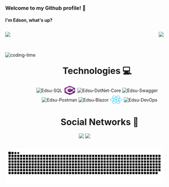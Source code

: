 ### Welcome to my Github profile! 🤠
#### I'm Edson, what's up? 

##


<div>
  <img  height="180em" src="https://github-readme-stats.vercel.app/api?username=EdsonEAdriano&show_icons=true&theme=dracula&include_all_commits=true&count_private=true"/>
  <img align="right" height="180em" src="https://github-readme-stats.vercel.app/api/top-langs/?username=EdsonEAdriano&layout=compact&langs_count=16&theme=dracula"/>
</div>

##

<div  align="center"> 
  <div style="display: inline_block"><br>
    <img align="left" height="250" alt="coding-time" src="https://media.giphy.com/media/v1.Y2lkPTc5MGI3NjExNXFibmFtZ3kzbXQ5ZmttcTFyZ3IzNmQ0ZXkwNzllaXhpZjNleWM3bCZlcD12MV9naWZzX3NlYXJjaCZjdD1n/S6VGjvmFRu5Qk/giphy.gif">
    <h1 align="center">Technologies 💻</h1>
    <img align="center" alt="Edsu-SQL" height="30" width="40" src="https://cdn.jsdelivr.net/gh/devicons/devicon@latest/icons/azuresqldatabase/azuresqldatabase-original.svg" />    
    <img align="center" alt="Edsu-Csharp" height="30" width="40" src="https://raw.githubusercontent.com/devicons/devicon/master/icons/csharp/csharp-original.svg">    
    <img align="center" alt="Edsu-DotNet-Core" height="30" width="40" src="https://cdn.jsdelivr.net/gh/devicons/devicon@latest/icons/dotnetcore/dotnetcore-original.svg" />          
    <img align="center" alt="Edsu-Swagger" height="30" width="40" src="https://cdn.jsdelivr.net/gh/devicons/devicon@latest/icons/swagger/swagger-original.svg" />
    <img align="center" alt="Edsu-Postman" height="30" width="40" src="https://cdn.jsdelivr.net/gh/devicons/devicon@latest/icons/postman/postman-original.svg" />        
    <img align="center" alt="Edsu-Blazor" height="30" width="40" src="https://cdn.jsdelivr.net/gh/devicons/devicon@latest/icons/blazor/blazor-original.svg" />
    <img align="center" alt="Edsu-React" height="30" width="40" src="https://raw.githubusercontent.com/devicons/devicon/master/icons/react/react-original.svg">
    <img align="center" alt="Edsu-DevOps" height="30" width="40" src="https://cdn.jsdelivr.net/gh/devicons/devicon@latest/icons/azuredevops/azuredevops-original.svg" />
   </div>


  <h1 align="center">Social Networks 📲</h1>
  <a align="center" href="https://instagram.com/edsu_adriano" target="_blank"><img src="https://img.shields.io/badge/-Instagram-%23E4405F?style=for-the-badge&logo=instagram&logoColor=white" target="_blank"></a>
  <a align="center" href="https://www.linkedin.com/in/edson-eurides-adriano-1122591a3" target="_blank"><img src="https://img.shields.io/badge/-LinkedIn-%230077B5?style=for-the-badge&logo=linkedin&logoColor=white" target="_blank"></a> 
</div>

##

<picture>
  <source media="(prefers-color-scheme: dark)" srcset="https://raw.githubusercontent.com/EdsonEAdriano/EdsonEAdriano/output/github-contribution-grid-snake-dark.svg">
  <source media="(prefers-color-scheme: light)" srcset="https://raw.githubusercontent.com/EdsonEAdriano/EdsonEAdriano/output/github-contribution-grid-snake.svg">
  <img alt="github contribution grid snake animation" src="https://raw.githubusercontent.com/EdsonEAdriano/EdsonEAdriano/output/github-contribution-grid-snake.svg">
</picture>
